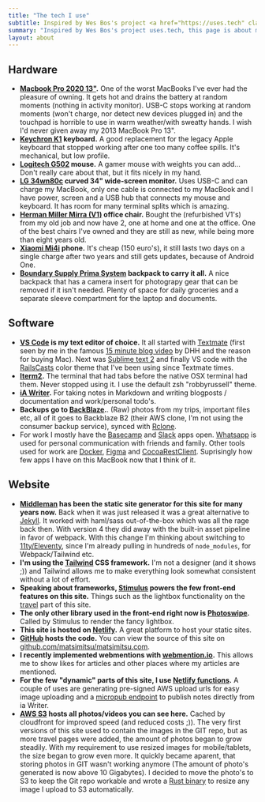 ```yaml
---
title: "The tech I use"
subtitle: Inspired by Wes Bos's project <a href="https://uses.tech" class="c-bold-link">uses.tech</a>, here's a list with my (tech) stack.
summary: "Inspired by Wes Bos's project uses.tech, this page is about my (tech) stack."
layout: about
---
```


## Hardware

* **[Macbook Pro 2020 13"](https://www.apple.com/macbook-pro-13/).** One of the worst MacBooks I've ever had the pleasure of owning. It gets hot and drains the battery at random moments (nothing in activity monitor). USB-C stops working at random moments (won't charge, nor detect new devices plugged in) and the touchpad is horrible to use in warm weather/with sweatty hands. I wish I'd never given away my 2013 MacBook Pro 13".
* **[Keychron K1](https://www.keychron.com/products/keychron-k1-wireless-mechanical-keyboard) keyboard.** A good replacement for the legacy Apple keyboard that stopped working after one too many coffee spills. It's mechanical, but low profile.
* **[Logitech G502](https://www.logitechg.com/en-us/products/gaming-mice/g502-hero-gaming-mouse.html) mouse.** A gamer mouse with weights you can add... Don't really care about that, but it fits nicely in my hand.
* **[LG 34wn80c](https://www.lg.com/us/monitors/lg-34wn80c-b-ultrawide-monitor) curved 34" wide-screen monitor.** Uses USB-C and can charge my MacBook, only one cable is connected to my MacBook and I have power, screen and a USB hub that connects my mouse and keyboard. It has room for many terminal splits which is amazing.
* **[Herman Miller Mirra (V1)](https://www.hermanmiller.com/en_eur/products/seating/office-chairs/mirra-2-chairs/) office chair.** Bought the (refurbished V1's) from my old job and now have 2, one at home and one at the office. One of the best chairs I've owned and they are still as new, while being more than eight years old.
* **[Xiaomi Mi4i](https://www.mi.com/in/mi4i/) phone.** It's cheap (150 euro's), it still lasts two days on a single charge after two years and still gets updates, because of Android One.
* **[Boundary Supply Prima System](https://www.boundarysupply.com/products/prima-system) backpack to carry it all.** A nice backpack that has a camera insert for photograpy gear that can be removed if it isn't needed. Plenty of space for daily groceries and a separate sleeve compartment for the laptop and documents.


## Software

* **[VS Code](https://code.visualstudio.com) is my text editor of choice.** It all started with [Textmate](https://macromates.com) (first seen by me in the famous [15 minute blog video](https://www.youtube.com/watch?v=Gzj723LkRJY&feature=youtu.be) by DHH and the reason for buying Mac). Next was [Sublime text 2](https://www.sublimetext.com/2) and finally VS code with the [RailsCasts](https://marketplace.visualstudio.com/items?itemName=PaulOlteanu.theme-railscasts) color theme that I've been using since Textmate times.
* **[Iterm2](https://iterm2.com).** The terminal that had tabs before the native OSX terminal had them. Never stopped using it. I use the default zsh "robbyrussell" theme.
* **[iA Writer](https://ia.net/writer).** For taking notes in Markdown and writing blogposts / documentation and work/personal todo's.
* **Backups go to [BackBlaze](http://backblaze.com).**. (Raw) photos from my trips, important files etc, all of it goes to Backblaze B2 (their AWS clone, I'm not using the consumer backup service), synced with [Rclone](https://rclone.org).
* For work I mostly have the [Basecamp](https://basecamp.com) and [Slack](https://slack.com/intl/en-nl/) apps open. [Whatsapp](https://www.whatsapp.com) is used for personal communication with friends and family. Other tools used for work are [Docker](https://www.docker.com), [Figma](https://www.figma.com) and [CocoaRestClient](https://mmattozzi.github.io/cocoa-rest-client/). Suprisingly how few apps I have on this MacBook now that I think of it.


## Website

* **[Middleman](https://middlemanapp.com) has been the static site generator for this site for many years now.** Back when it was just released it was a great alternative to [Jekyll](https://jekyllrb.com). It worked with haml/sass out-of-the-box which was all the rage back then. With version 4 they did away with the built-in asset pipeline in favor of webpack. With this change I'm thinking about switching to [11ty/Eleventy](http://11ty.dev), since I'm already pulling in hundreds of `node_modules`, for Webpack/Tailwind etc.
* **I'm using the [Tailwind](http://tailwindcss.com) CSS framework.** I'm not a designer (and it shows ;)) and Tailwind allows me to make everything look somewhat consistent without a lot of effort.
* **Speaking about frameworks, [Stimulus](http://stimulusjs.org) powers the few front-end features on this site.** Things such as the lightbox functionality on the [travel](/travel) part of this site.
* **The only other library used in the front-end right now is [Photoswipe](http://photoswipe.com).** Called by Stimulus to render the fancy lightbox.
* **This site is hosted on [Netlify](https://netlify.com).** A great platform to host your static sites.
* **[GitHub](https://github.com) hosts the code.** You can view the source of this site on [github.com/matsimitsu/matsimitsu.com](https://github.com/matsimitsu/matsimitsu.com).
* **I recently implemented webmentions with [webmention.io](https://webmention.io).** This allows me to show likes for articles and other places where my articles are mentioned.
* **For the few "dynamic" parts of this site, I use [Netlify functions](https://www.netlify.com/products/functions/).** A couple of uses are generating pre-signed AWS upload urls for easy image uploading and a [micropub endpoint](/blog/2020-08-27-iawriter-micropub-netlify-static-site/) to publish notes directly from ia Writer.
* **[AWS S3](https://aws.amazon.com) hosts all photos/videos you can see here.** Cached by cloudfront for improved speed (and reduced costs ;)). The very first versions of this site used to contain the images in the GIT repo, but as more travel pages were added, the amount of photos began to grow steadily. With my requirement to use resized images for mobile/tablets, the size began to grow even more. It quickly became aparent, that storing photos in GIT wasn't working anymore (The amount of photo's generated is now above 10 Gigabytes). I decided to move the photo's to S3 to keep the Git repo workable and wrote a [Rust binary](/blog/2019-03-09-resize-images-from-s3-with-aws-lambda-and-rust/) to resize any image I upload to S3 automatically.
